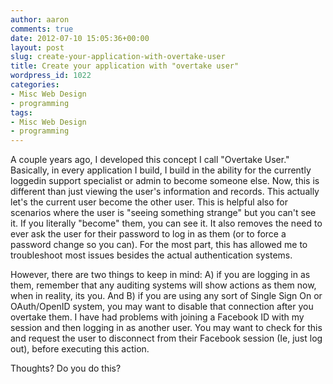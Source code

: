 ```yaml
---
author: aaron
comments: true
date: 2012-07-10 15:05:36+00:00
layout: post
slug: create-your-application-with-overtake-user
title: Create your application with "overtake user"
wordpress_id: 1022
categories:
- Misc Web Design
- programming
tags:
- Misc Web Design
- programming
---
```


A couple years ago, I developed this concept I call "Overtake User."  Basically, in every application I build, I build in the ability for the currently loggedin support specialist or admin to become someone else.  Now, this is different than just viewing the user's information and records.  This actually let's the current user become the other user.  This is helpful also for scenarios where the user is "seeing something strange" but you can't see it.  If you literally "become" them, you can see it. It also removes the need to ever ask the user for their password to log in as them (or to force a password change so you can).  For the most part, this has allowed me to troubleshoot most issues besides the actual authentication systems.

However, there are two things to keep in mind: A) if you are logging in as them, remember that any auditing systems will show actions as them now, when in reality, its you.  And B) if you are using any sort of Single Sign On or OAuth/OpenID system, you may want to disable that connection after you overtake them.  I have had problems with joining a Facebook ID with my session and then logging in as another user.  You may want to check for this and request the user to disconnect from their Facebook session (Ie, just log out), before executing this action.

Thoughts?  Do you do this?
